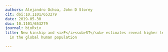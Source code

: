 ```yaml
---
authors: Alejandro Ochoa, John D Storey
cit: doi:10.1101/653279
date: 2019-05-30
doi: 10.1101/653279
journal: bioRxiv
title: New kinship and <i>F</i><sub>ST</sub> estimates reveal higher levels of differentiation
  in the global human population

---
```

